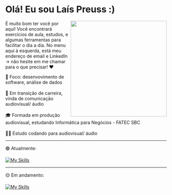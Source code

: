 <h1>Olá! Eu sou Laís Preuss :)</h1>  

<img src="https://github.com/user-attachments/assets/2ad893f0-4bd9-484c-abe8-06eb6d8cac58" align="right" width="300">

<p>É muito bom ter você por aqui! Você encontrará exercícios de aula, estudos, e algumas ferramentas para facilitar o dia a dia.
No menu aqui à esquerda, está meu endereço de email e LinkedIn -> não hesite em me chamar para o que precisar! ❤</p>

🎯 Foco: desenvovimento de software, análise de dados <br><br>
🎤 Em transição de carreira, vinda de comunicação audiovisual/ áudio <br><br>
🎓 Formada em produção audiovisual, estudando Informática para Negócios - FATEC SBC <br><br>
🐱‍💻 Estudo codando para audiovisual/ áudio <br>

---
<p>🟢 Atualmente:</p>

[![My Skills](https://skillicons.dev/icons?i=py,js,vscode,au,pr,ae)](https://skillicons.dev)

---
<p>🟡 Em andamento:</p>

[![My Skills](https://skillicons.dev/icons?i=java,eclipse,aws,mysql)](https://skillicons.dev)
